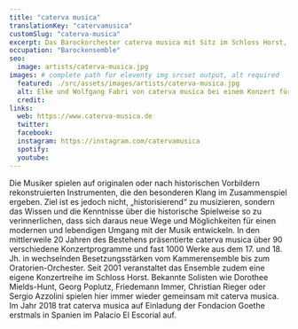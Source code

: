 ```yaml
---
title: "caterva musica"
translationKey: "catervamusica"
customSlug: "caterva-musica"
excerpt: Das Barockorchester caterva musica mit Sitz im Schloss Horst, Gelsenkirchen, wurde 1998 vom Musiker-Ehepaar Elke und Wolfgang Fabri gegründet und seitdem organisiert und geleitet.
occupation: "Barockensemble"
seo:
  image: artists/caterva-musica.jpg
images: # complete path for eleventy img srcset output, alt required
  featured: ./src/assets/images/artists/caterva-musica.jpg
  alt: Elke und Wolfgang Fabri von caterva musica bei einem Konzert für die Fundación Goethe im Pabellón Mies van der Rohe
  credit:
links:
  web: https://www.caterva-musica.de
  twitter:
  facebook:
  instagram: https://instagram.com/catervamusica
  spotify:
  youtube:
---
```


Die Musiker spielen auf originalen oder nach historischen Vorbildern rekonstruierten Instrumenten, die den besonderen Klang im Zusammenspiel ergeben. Ziel ist es jedoch nicht, „historisierend“ zu musizieren, sondern das Wissen und die Kenntnisse über die historische Spielweise so zu verinnerlichen, dass sich daraus neue Wege und Möglichkeiten für einen modernen und lebendigen Umgang mit der Musik entwickeln. In den mittlerweile 20 Jahren des Bestehens präsentierte caterva musica über 90 verschiedene Konzertprogramme und fast 1000 Werke aus dem 17. und 18. Jh. in wechselnden Besetzungsstärken vom Kammerensemble bis zum Oratorien-Orchester. Seit 2001 veranstaltet das Ensemble zudem eine eigene Konzertreihe im Schloss Horst. Bekannte Solisten wie Dorothee Mields-Hunt, Georg Poplutz, Friedemann Immer, Christian Rieger oder Sergio Azzolini spielen hier immer wieder gemeinsam mit caterva musica. Im Jahr 2018 trat caterva musica auf Einladung der Fondacion Goethe erstmals in Spanien im Palacio El Escorial auf.
